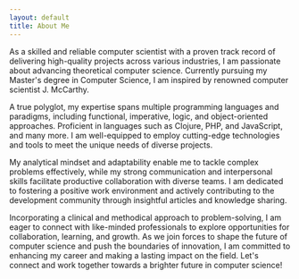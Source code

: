 ```yaml
---
layout: default
title: About Me
---
```


As a skilled and reliable computer scientist with a proven track record of delivering high-quality projects across various industries, I am passionate about advancing theoretical computer science. Currently pursuing my Master's degree in Computer Science, I am inspired by renowned computer scientist J. McCarthy.

A true polyglot, my expertise spans multiple programming languages and paradigms, including functional, imperative, logic, and object-oriented approaches. Proficient in languages such as Clojure, PHP, and JavaScript, and many more. I am well-equipped to employ cutting-edge technologies and tools to meet the unique needs of diverse projects.

My analytical mindset and adaptability enable me to tackle complex problems effectively, while my strong communication and interpersonal skills facilitate productive collaboration with diverse teams. I am dedicated to fostering a positive work environment and actively contributing to the development community through insightful articles and knowledge sharing.

Incorporating a clinical and methodical approach to problem-solving, I am eager to connect with like-minded professionals to explore opportunities for collaboration, learning, and growth. As we join forces to shape the future of computer science and push the boundaries of innovation, I am committed to enhancing my career and making a lasting impact on the field. Let's connect and work together towards a brighter future in computer science!
